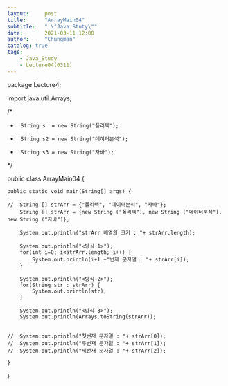 ```yaml
---
layout:     post
title:      "ArrayMain04"
subtitle:   " \"Java Stuty\""
date:       2021-03-11 12:00
author:     "Chungman"
catalog: true
tags:
    - Java_Study
    - Lecture04(0311)
---
```


package Lecture4;

import java.util.Arrays;

/*
 *		String s  = new String("폴리텍"); 
 *		String s2 = new String("데이터분석");
 *		String s3 = new String("자바");  
 */

public class ArrayMain04 {

	public static void main(String[] args) {
		
	//	String [] strArr = {"폴리텍", "데이터분석", "자바"};
		String [] strArr = {new String ("폴리텍"), new String ("데이터분석"), new String ("자바")};
		
		System.out.println("strArr 배열의 크기 : "+ strArr.length);
		
		System.out.println("<방식 1>");
		for(int i=0; i<strArr.length; i++) {
			System.out.println(i+1 +"번재 문자열 : "+ strArr[i]);
		}
		
		System.out.println("<방식 2>");
		for(String str : strArr) {
			System.out.println(str);
		}
		
		System.out.println("<방식 3>");
		System.out.println(Arrays.toString(strArr));
		
		
	//	System.out.println("첫번재 문자열 : "+ strArr[0]);
	//	System.out.println("두번재 문자열 : "+ strArr[1]);
	//	System.out.println("세번재 문자열 : "+ strArr[2]);

	}

}
